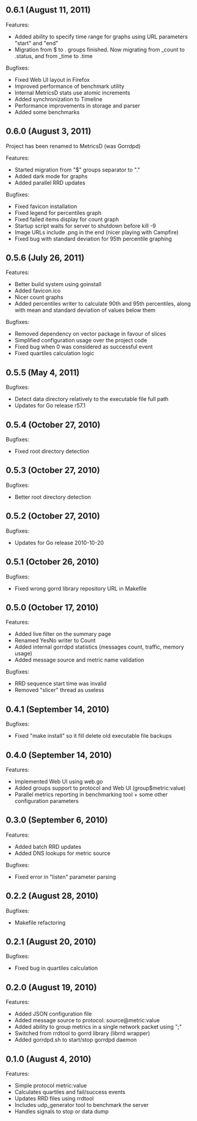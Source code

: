 ## 0.6.1 (August 11, 2011)

Features:

  - Added ability to specify time range for graphs using URL parameters "start" and "end"
  - Migration from $ to . groups finished. Now migrating from _count to .status, and from _time to .time

Bugfixes:

  - Fixed Web UI layout in Firefox
  - Improved performance of benchmark utility
  - Internal MetricsD stats use atomic increments
  - Added synchronization to Timeline
  - Performance improvements in storage and parser
  - Added some benchmarks

## 0.6.0 (August 3, 2011)

Project has been renamed to MetricsD (was Gorrdpd)

Features:

  - Started migration from "$" groups separator to "."
  - Added dark mode for graphs
  - Added parallel RRD updates

Bugfixes:

  - Fixed favicon installation
  - Fixed legend for percentiles graph
  - Fixed failed items display for count graph
  - Startup script waits for server to shutdown before kill -9
  - Image URLs include .png in the end (nicer playing with Campfire)
  - Fixed bug with standard deviation for 95th percentile graphing

## 0.5.6 (July 26, 2011)

Features:

  - Better build system using goinstall
  - Added favicon.ico
  - Nicer count graphs
  - Added percentiles writer to calculate 90th and 95th percentiles, along with mean and standard deviation of values below them

Bugfixes:

  - Removed dependency on vector package in favour of slices
  - Simplified configuration usage over the project code
  - Fixed bug when 0 was considered as successful event
  - Fixed quartiles calculation logic

## 0.5.5 (May 4, 2011)

Bugfixes:

  - Detect data directory relatively to the executable file full path
  - Updates for Go release r57.1

## 0.5.4 (October 27, 2010)

Bugfixes:

  - Fixed root directory detection

## 0.5.3 (October 27, 2010)

Bugfixes:

  - Better root directory detection

## 0.5.2 (October 27, 2010)

Bugfixes:

  - Updates for Go release 2010-10-20

## 0.5.1 (October 26, 2010)

Bugfixes:

  - Fixed wrong gorrd library repository URL in Makefile

## 0.5.0 (October 17, 2010)

Features:

  - Added live filter on the summary page
  - Renamed YesNo writer to Count
  - Added internal gorrdpd statistics (messages count, traffic, memory usage)
  - Added message source and metric name validation

Bugfixes:

  - RRD sequence start time was invalid
  - Removed "slicer" thread as useless

## 0.4.1 (September 14, 2010)

Bugfixes:

  - Fixed "make install" so it fill delete old executable file backups

## 0.4.0 (September 14, 2010)

Features:

  - Implemented Web UI using web.go
  - Added groups support to protocol and Web UI (group$metric:value)
  - Parallel metrics reporting in benchmarking tool + some other configuration parameters

## 0.3.0 (September 6, 2010)

Features:

  - Added batch RRD updates
  - Added DNS lookups for metric source

Bugfixes:

  - Fixed error in "listen" parameter parsing

## 0.2.2 (August 28, 2010)

Bugfixes:

  - Makefile refactoring

## 0.2.1 (August 20, 2010)

Bugfixes:

  - Fixed bug in quartiles calculation

## 0.2.0 (August 19, 2010)

Features:

  - Added JSON configuration file
  - Added message source to protocol: source@metric:value
  - Added ability to group metrics in a single network packet using ";"
  - Switched from rrdtool to gorrd library (librrd wrapper)
  - Added gorrdpd.sh to start/stop gorrdpd daemon

## 0.1.0 (August 4, 2010)

Features:

  - Simple protocol metric:value
  - Calculates quartiles and fail/success events
  - Updates RRD files using rrdtool
  - Includes udp_generator tool to benchmark the server
  - Handles signals to stop or data dump
